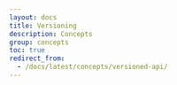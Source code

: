 ```yaml
---
layout: docs
title: Versioning
description: Concepts
group: concepts
toc: true
redirect_from:
  - /docs/latest/concepts/versioned-api/
---
```

